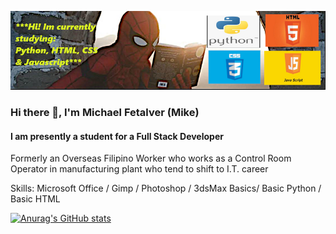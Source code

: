 ![](https://github.com/m8ksGH/m8ksGH/blob/main/s1.png)
### Hi there 👋, I'm Michael Fetalver (Mike)
#### I am presently a student for a Full Stack Developer 

Formerly an Overseas Filipino Worker who works as a Control Room Operator in  manufacturing plant who tend to shift to I.T. career  

Skills: Microsoft Office / Gimp / Photoshop / 3dsMax Basics/ Basic Python / Basic HTML



[![Anurag's GitHub stats](https://github-readme-stats.vercel.app/api?username=m8ksGH&theme=merko&show_icons=true)](https://github.com/anuraghazra/github-readme-stats)




